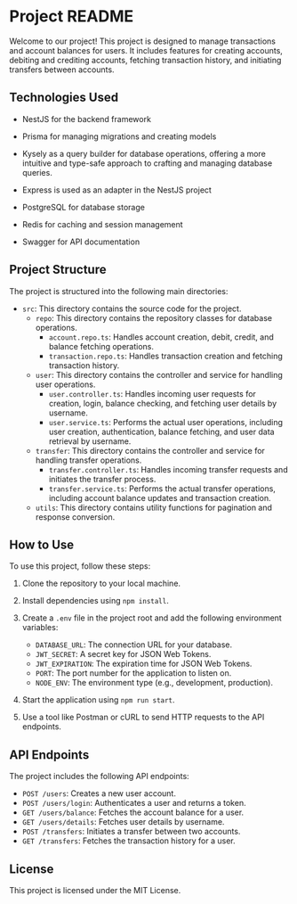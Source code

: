 # Project README

Welcome to our project! This project is designed to manage transactions and account balances for users. It includes features for creating accounts, debiting and crediting accounts, fetching transaction history, and initiating transfers between accounts.

## Technologies Used

* NestJS for the backend framework
* Prisma for managing migrations and creating models
* Kysely as a query builder for database operations, offering a more intuitive and type-safe approach to crafting and managing database queries.
* Express is used as an adapter in the NestJS project
* PostgreSQL for database storage
* Redis for caching and session management

* Swagger for API documentation

## Project Structure

The project is structured into the following main directories:

* `src`: This directory contains the source code for the project.
	+ `repo`: This directory contains the repository classes for database operations.
		- `account.repo.ts`: Handles account creation, debit, credit, and balance fetching operations.
		- `transaction.repo.ts`: Handles transaction creation and fetching transaction history.
	+ `user`: This directory contains the controller and service for handling user operations.
		- `user.controller.ts`: Handles incoming user requests for creation, login, balance checking, and fetching user details by username.
		- `user.service.ts`: Performs the actual user operations, including user creation, authentication, balance fetching, and user data retrieval by username.
	+ `transfer`: This directory contains the controller and service for handling transfer operations.
		- `transfer.controller.ts`: Handles incoming transfer requests and initiates the transfer process.
		- `transfer.service.ts`: Performs the actual transfer operations, including account balance updates and transaction creation.
	+ `utils`: This directory contains utility functions for pagination and response conversion.

## How to Use


To use this project, follow these steps:

1. Clone the repository to your local machine.
2. Install dependencies using `npm install`.
3. Create a `.env` file in the project root and add the following environment variables:
	* `DATABASE_URL`: The connection URL for your database.
	* `JWT_SECRET`: A secret key for JSON Web Tokens.
	* `JWT_EXPIRATION`: The expiration time for JSON Web Tokens.
	* `PORT`: The port number for the application to listen on.
	* `NODE_ENV`: The environment type (e.g., development, production).

4. Start the application using `npm run start`.
5. Use a tool like Postman or cURL to send HTTP requests to the API endpoints.

## API Endpoints

The project includes the following API endpoints:

* `POST /users`: Creates a new user account.
* `POST /users/login`: Authenticates a user and returns a token.
* `GET /users/balance`: Fetches the account balance for a user.
* `GET /users/details`: Fetches user details by username.
* `POST /transfers`: Initiates a transfer between two accounts.
* `GET /transfers`: Fetches the transaction history for a user.


## License

This project is licensed under the MIT License.
